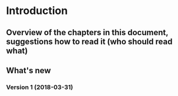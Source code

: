 # Introduction

## Overview of the chapters in this document, suggestions how to read it (who should read what) 

## What's new

### Version 1 (2018-03-31) 
